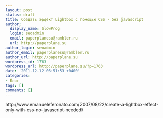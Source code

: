 ```yaml
---
layout: post
status: draft
title: Создать эффект Lightbox с помощью CSS - без javascript
author:
  display_name: SlowProg
  login: seoadmin
  email: paperplanesu@rambler.ru
  url: http://paperplane.su
author_login: seoadmin
author_email: paperplanesu@rambler.ru
author_url: http://paperplane.su
wordpress_id: 1763
wordpress_url: http://paperplane.su/?p=1763
date: '2011-12-12 06:51:53 +0400'
categories:
- Блог
tags: []
comments: []
---
```

<p>http:&#47;&#47;www.emanueleferonato.com&#47;2007&#47;08&#47;22&#47;create-a-lightbox-effect-only-with-css-no-javascript-needed&#47;</p>
